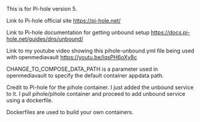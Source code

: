 This is for Pi-hole version 5.

Link to Pi-hole official site https://pi-hole.net/

Link to Pi-hole documentation for getting unbound setup https://docs.pi-hole.net/guides/dns/unbound/

Link to my youtube video showing this pihole-unbound.yml file being used with openmediavault https://youtu.be/IqsPH6oXy8c

CHANGE_TO_COMPOSE_DATA_PATH is a parameter used in openmediavault to specify the default container appdata path.

Credit to Pi-hole for the pihole container. I just added the unbound service to it.
I pull pihole/pihole container and proceed to add unbound service using a dockerfile. 

Dockerfiles are used to build your own containers.
